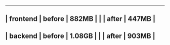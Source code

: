 
----------------------------
| frontend  | before | 882MB |
|           | after  | 447MB |
----------------------------
| backend   | before | 1.08GB |
|           | after  | 903MB  |
----------------------------

